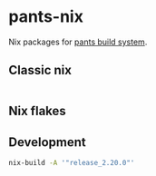 # pants-nix

Nix packages for [pants build system](https://www.pantsbuild.org/).

## Classic nix

```bash
```

## Nix flakes


## Development

```bash
nix-build -A '"release_2.20.0"'
```
